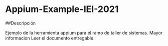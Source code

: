 # Appium-Example-IEI-2021

##Descripción

Ejemplo de la herramienta appium para el ramo de taller de sistemas. Mayor informacion Leer el documento entregable.
